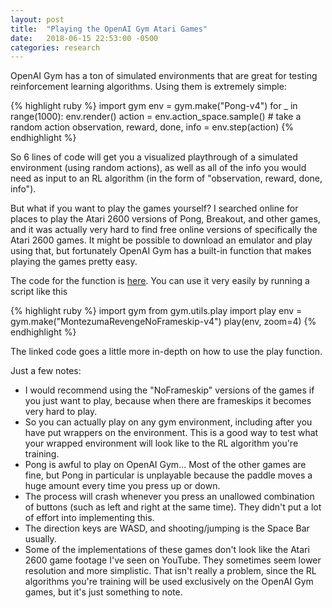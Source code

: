 ```yaml
---
layout: post
title:  "Playing the OpenAI Gym Atari Games"
date:   2018-06-15 22:53:00 -0500
categories: research
---
```


OpenAI Gym has a ton of simulated environments that are great for testing reinforcement learning algorithms. Using them is extremely simple:

{% highlight ruby %}
import gym
env = gym.make("Pong-v4")
for _ in range(1000):
    env.render()
    action = env.action_space.sample() # take a random action
    observation, reward, done, info = env.step(action)
{% endhighlight %}

So 6 lines of code will get you a visualized playthrough of a simulated environment (using random actions), as well as all of the info you would need as input to an RL algorithm (in the form of "observation, reward, done, info").

But what if you want to play the games yourself? I searched online for places to play the Atari 2600 versions of Pong, Breakout, and other games, and it was actually very hard to find free online versions of specifically the Atari 2600 games. It might be possible to download an emulator and play using that, but fortunately OpenAI Gym has a built-in function that makes playing the games pretty easy.

The code for the function is [here](https://github.com/openai/gym/blob/master/gym/utils/play.py). You can use it very easily by running a script like this

{% highlight ruby %}
import gym
from gym.utils.play import play
env = gym.make("MontezumaRevengeNoFrameskip-v4")
play(env, zoom=4)
{% endhighlight %}

The linked code goes a little more in-depth on how to use the play function.

Just a few notes:

- I would recommend using the "NoFrameskip" versions of the games if you just want to play, because when there are frameskips it becomes very hard to play.
- So you can actually play on any gym environment, including after you have put wrappers on the environment. This is a good way to test what your wrapped environment will look like to the RL algorithm you're training.
- Pong is awful to play on OpenAI Gym... Most of the other games are fine, but Pong in particular is unplayable because the paddle moves a huge amount every time you press up or down.
- The process will crash whenever you press an unallowed combination of buttons (such as left and right at the same time). They didn't put a lot of effort into implementing this.
- The direction keys are WASD, and shooting/jumping is the Space Bar usually.
- Some of the implementations of these games don't look like the Atari 2600 game footage I've seen on YouTube. They sometimes seem lower resolution and more simplistic. That isn't really a problem, since the RL algorithms you're training will be used exclusively on the OpenAI Gym games, but it's just something to note.
